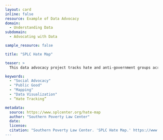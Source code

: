 ```yaml
---
layout: card
inline: false
resource: Example of Data Advocacy
domain:
  - Understanding Data
subdomain:
  - Advocating with Data

sample_resource: false

title: "SPLC Hate Map"

teaser: >
  This data advocacy project tracks hate and anti-government groups across the United States. 

keywords:
  - "Social Advocacy"
  - "Public Good"
  - "Mapping"
  - "Data Visualization"
  - “Hate Tracking”

metadata:
  source: https://www.splcenter.org/hate-map
  author: "Southern Poverty Law Center"
  date: 
  license:
  citation: "Southern Poverty Law Center. 'SPLC Hate Map.' https://www.splcenter.org/hate-map. Accessed on 20 June 2023.”
---
```

